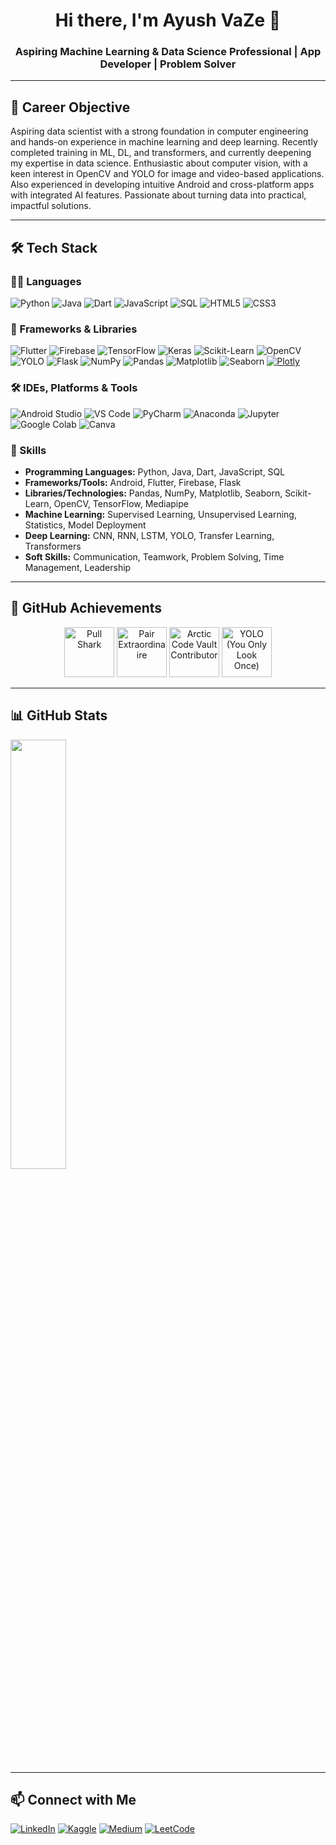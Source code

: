 <h1 align="center">Hi there, I'm Ayush VaZe 👋</h1> 
<h3 align="center">Aspiring Machine Learning & Data Science Professional | App Developer | Problem Solver</h3>    
       
---    
## 🎯 Career Objective     
 
Aspiring data scientist with a strong foundation in computer engineering and hands-on experience in machine learning and deep learning. Recently completed training in ML, DL, and transformers, and currently deepening my expertise in data science. Enthusiastic about computer vision, with a keen interest in OpenCV and YOLO for image and video-based applications. Also experienced in developing intuitive Android and cross-platform apps with integrated AI features. Passionate about turning data into practical, impactful solutions.

---   
 
## 🛠 Tech Stack  
 
### 👨‍💻 Languages 
![Python](https://img.shields.io/badge/Python-3776AB?style=for-the-badge&logo=python&logoColor=white)  ![Java](https://img.shields.io/badge/Java-007396?style=for-the-badge&logo=java&logoColor=white)  ![Dart](https://img.shields.io/badge/Dart-0175C2?style=for-the-badge&logo=dart&logoColor=white)  ![JavaScript](https://img.shields.io/badge/JavaScript-F7DF1E?style=for-the-badge&logo=javascript&logoColor=black)  ![SQL](https://img.shields.io/badge/SQL-4479A1?style=for-the-badge&logo=postgresql&logoColor=white)  ![HTML5](https://img.shields.io/badge/HTML5-E34F26?style=for-the-badge&logo=html5&logoColor=white)  ![CSS3](https://img.shields.io/badge/CSS3-1572B6?style=for-the-badge&logo=css3&logoColor=white)  

### 🧩 Frameworks & Libraries  
![Flutter](https://img.shields.io/badge/Flutter-02569B?style=for-the-badge&logo=flutter&logoColor=white)  ![Firebase](https://img.shields.io/badge/Firebase-FFCA28?style=for-the-badge&logo=firebase&logoColor=black)  ![TensorFlow](https://img.shields.io/badge/TensorFlow-FF6F00?style=for-the-badge&logo=tensorflow&logoColor=white)  ![Keras](https://img.shields.io/badge/Keras-D00000?style=for-the-badge&logo=keras&logoColor=white)  ![Scikit-Learn](https://img.shields.io/badge/Scikit--Learn-F7931E?style=for-the-badge&logo=scikit-learn&logoColor=white)  ![OpenCV](https://img.shields.io/badge/OpenCV-5C3EE8?style=for-the-badge&logo=opencv&logoColor=white)  ![YOLO](https://img.shields.io/badge/YOLO-FFDD00?style=for-the-badge&logo=github&logoColor=black)  ![Flask](https://img.shields.io/badge/Flask-000000?style=for-the-badge&logo=flask&logoColor=white)  ![NumPy](https://img.shields.io/badge/NumPy-013243?style=for-the-badge&logo=numpy&logoColor=white)  ![Pandas](https://img.shields.io/badge/Pandas-150458?style=for-the-badge&logo=pandas&logoColor=white)  ![Matplotlib](https://img.shields.io/badge/Matplotlib-008C93?style=for-the-badge&logo=matplotlib&logoColor=white)  ![Seaborn](https://img.shields.io/badge/Seaborn-9E5C5B?style=for-the-badge&logo=seaborn&logoColor=white)  [![Plotly](https://img.shields.io/badge/Plotly-3F4F75?style=for-the-badge&logo=plotly&logoColor=white)](https://plotly.com)


### 🛠 IDEs, Platforms & Tools  
![Android Studio](https://img.shields.io/badge/Android%20Studio-3DDC84?style=for-the-badge&logo=android-studio&logoColor=white)  ![VS Code](https://img.shields.io/badge/VS%20Code-007ACC?style=for-the-badge&logo=visual-studio-code&logoColor=white)  ![PyCharm](https://img.shields.io/badge/PyCharm-000000?style=for-the-badge&logo=pycharm&logoColor=white)  ![Anaconda](https://img.shields.io/badge/Anaconda-44A833?style=for-the-badge&logo=anaconda&logoColor=white)  ![Jupyter](https://img.shields.io/badge/Jupyter-F37626?style=for-the-badge&logo=jupyter&logoColor=white)  ![Google Colab](https://img.shields.io/badge/Google%20Colab-F9AB00?style=for-the-badge&logo=google-colab&logoColor=white)  ![Canva](https://img.shields.io/badge/Canva-00C4CC?style=for-the-badge&logo=canva&logoColor=white)  



### 📜 Skills
- **Programming Languages:** Python, Java, Dart, JavaScript, SQL  
- **Frameworks/Tools:** Android, Flutter, Firebase, Flask  
- **Libraries/Technologies:** Pandas, NumPy, Matplotlib, Seaborn, Scikit-Learn, OpenCV, TensorFlow, Mediapipe 
- **Machine Learning:** Supervised Learning, Unsupervised Learning, Statistics, Model Deployment  
- **Deep Learning:** CNN, RNN, LSTM, YOLO, Transfer Learning, Transformers
- **Soft Skills:** Communication, Teamwork, Problem Solving, Time Management, Leadership  

---

## 🏅 GitHub Achievements 

<p align="center">
  <img src="https://github.githubassets.com/images/modules/profile/achievements/pull-shark-default.png" width="80" title="Pull Shark">
  <img src="https://github.githubassets.com/images/modules/profile/achievements/pair-extraordinaire-default.png" width="80" title="Pair Extraordinaire">
  <img src="https://github.githubassets.com/images/modules/profile/achievements/arctic-code-vault-contributor-default.png" width="80" title="Arctic Code Vault Contributor">
  <img src="https://github.githubassets.com/images/modules/profile/achievements/yolo-default.png" width="80" title="YOLO (You Only Look Once)">
</p> 
 
--- 

## 📊 GitHub Stats 

<img src="https://github-readme-streak-stats.herokuapp.com?user=AyushVaZe67&theme=radical&hide_border=true&border_radius=8" width="42%"> 

---

## 📫 Connect with Me  
[![LinkedIn](https://img.shields.io/badge/LinkedIn-0A66C2?style=for-the-badge&logo=linkedin&logoColor=white)](https://www.linkedin.com/in/ayush-vaze-486694280/)  [![Kaggle](https://img.shields.io/badge/Kaggle-20BEFF?style=for-the-badge&logo=kaggle&logoColor=white)](https://www.kaggle.com/ayushvaze67)  [![Medium](https://img.shields.io/badge/Medium-00ab6c?style=for-the-badge&logo=medium&logoColor=white)](https://medium.com/@ayushvaze2003)  [![LeetCode](https://img.shields.io/badge/LeetCode-FFA116?style=for-the-badge&logo=leetcode&logoColor=black)](https://leetcode.com/u/Lw4NvhZnOj/)

